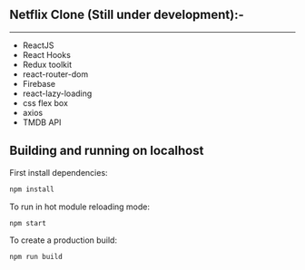 ## Netflix Clone (Still under development):-

---

- ReactJS
- React Hooks
- Redux toolkit
- react-router-dom
- Firebase
- react-lazy-loading
- css flex box
- axios
- TMDB API

## Building and running on localhost

First install dependencies:

```sh
npm install
```

To run in hot module reloading mode:

```sh
npm start
```

To create a production build:

```sh
npm run build
```
